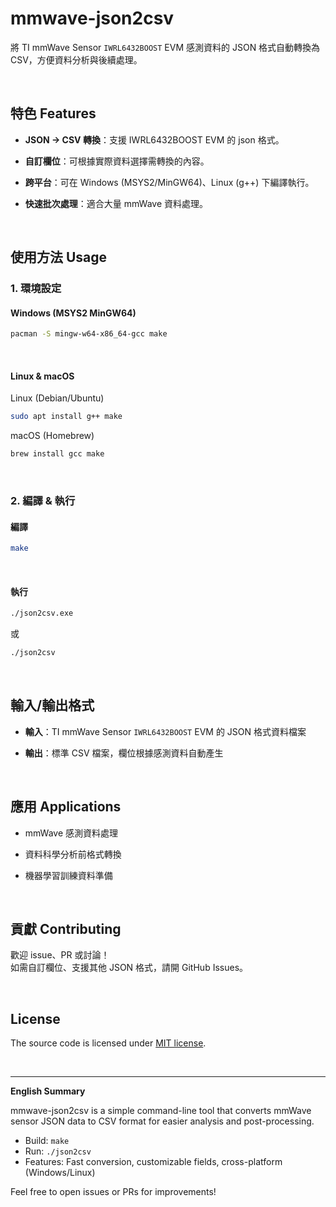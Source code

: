 # mmwave-json2csv

將 TI mmWave Sensor `IWRL6432BOOST` EVM 感測資料的 JSON 格式自動轉換為 CSV，方便資料分析與後續處理。

<br>

## 特色 Features

- **JSON → CSV 轉換**：支援 IWRL6432BOOST EVM 的 json 格式。

- **自訂欄位**：可根據實際資料選擇需轉換的內容。

- **跨平台**：可在 Windows (MSYS2/MinGW64)、Linux (g++) 下編譯執行。

- **快速批次處理**：適合大量 mmWave 資料處理。

<br>

## 使用方法 Usage

### 1. 環境設定

#### Windows (MSYS2 MinGW64)
```bash
pacman -S mingw-w64-x86_64-gcc make
```

<br>

#### Linux & macOS
Linux (Debian/Ubuntu)

```bash
sudo apt install g++ make
```

macOS (Homebrew)

```bash
brew install gcc make
```

<br>

### 2. 編譯 & 執行

#### 編譯
```bash
make
```

<br>

#### 執行
```bash
./json2csv.exe
```

或

```bash
./json2csv
```

<br>

## 輸入/輸出格式

- **輸入**：TI mmWave Sensor `IWRL6432BOOST` EVM 的 JSON 格式資料檔案

- **輸出**：標準 CSV 檔案，欄位根據感測資料自動產生

<br>

## 應用 Applications

- mmWave 感測資料處理

- 資料科學分析前格式轉換

- 機器學習訓練資料準備

<br>

## 貢獻 Contributing

歡迎 issue、PR 或討論！  
如需自訂欄位、支援其他 JSON 格式，請開 GitHub Issues。

<br>

## License

The source code is licensed under <a href="LICENSE">MIT license</a>.

<br>

---

**English Summary**

mmwave-json2csv is a simple command-line tool that converts mmWave sensor JSON data to CSV format for easier analysis and post-processing.

- Build: `make`
- Run: `./json2csv`
- Features: Fast conversion, customizable fields, cross-platform (Windows/Linux)

Feel free to open issues or PRs for improvements!
